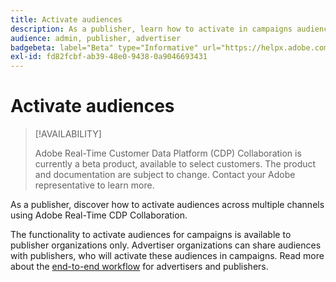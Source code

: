 ```yaml
---
title: Activate audiences
description: As a publisher, learn how to activate in campaigns audiences shared with you by your collaborator. 
audience: admin, publisher, advertiser
badgebeta: label="Beta" type="Informative" url="https://helpx.adobe.com/legal/product-descriptions/real-time-customer-data-platform-b2b-edition-prime-and-ultimate-packages.html newtab=true"
exl-id: fd82fcbf-ab39-48e0-9438-0a9046693431
---
```

# Activate audiences

>[!AVAILABILITY]
>
>Adobe Real-Time Customer Data Platform (CDP) Collaboration is currently a beta product, available to select customers. The product and documentation are subject to change. Contact your Adobe representative to learn more.

As a publisher, discover how to activate audiences across multiple channels using Adobe Real-Time CDP Collaboration.

The functionality to activate audiences for campaigns is available to publisher organizations only. Advertiser organizations can share audiences with publishers, who will activate these audiences in campaigns. Read more about the [end-to-end workflow](/help/guide/end-to-end-workflow.md) for advertisers and publishers.

<!--

In the beta phase, activation occurs outside of the UI. TODO - check with PMs

-->
